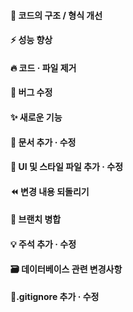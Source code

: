 #### 🎨 코드의 구조 / 형식 개선
#### ⚡️ 성능 향상
#### 🔥 코드 · 파일 제거
#### 🐛 버그 수정
#### ✨ 새로운 기능
#### 📝 문서 추가 · 수정
#### 💄 UI 및 스타일 파일 추가 · 수정
#### ⏪ 변경 내용 되돌리기
#### 🔀 브랜치 병합
#### 💡 주석 추가 · 수정
#### 🗃 데이터베이스 관련 변경사항
#### 🙈.gitignore 추가 · 수정